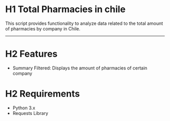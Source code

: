 # H1 Total Pharmacies in chile

This script provides functionality to analyze data related to the total amount of pharmacies by company in Chile.

--- 
 
# H2 Features
- Summary Filtered: Displays the amount of pharmacies of certain company



# H2 Requirements
- Python 3.x
- Requests Library
